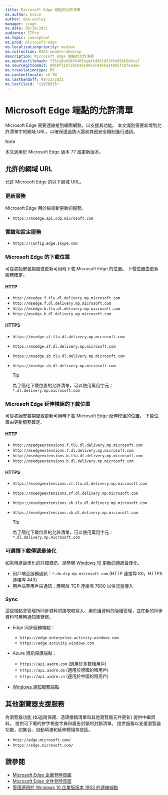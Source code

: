 ```yaml
---
title: Microsoft Edge 端點的允許清單
ms.author: kvice
author: dan-wesley
manager: srugh
ms.date: 06/29/2021
audience: ITPro
ms.topic: conceptual
ms.prod: microsoft-edge
ms.localizationpriority: medium
ms.collection: M365-modern-desktop
description: Microsoft Edge 端點的允許清單
ms.openlocfilehash: 735e18e63095405dad4fdd51d51654956b564ca7
ms.sourcegitcommit: 8968f3107291935ed9adc84bba348d5f187eadae
ms.translationtype: MT
ms.contentlocale: zh-TW
ms.lasthandoff: 09/12/2021
ms.locfileid: "11979525"
---
```

# <a name="allow-list-for-microsoft-edge-endpoints"></a>Microsoft Edge 端點的允許清單

Microsoft Edge 需要連線接到網際網路，以支援其功能。 本文識別需要新增到允許清單中的網域 URL，以確保透過防火牆和其他安全機制進行通訊。

> [!NOTE]
> 本文適用於 Microsoft Edge 版本 77 或更新版本。

## <a name="domain-urls-to-allow"></a>允許的網域 URL

允許 Microsoft Edge 的以下網域 URL。

### <a name="update-service"></a>更新服務

Microsoft Edge 用於檢查新更新的服務。

- `https://msedge.api.cdp.microsoft.com`

### <a name="experimentation-and-configuration-service"></a>實驗和設定服務

- `https://config.edge.skype.com`

### <a name="download-locations-for-microsoft-edge"></a>Microsoft Edge 的下載位置

可從初始安裝期間或更新可用時下載 Microsoft Edge 的位置。 下載位置由更新服務確定。

#### <a name="http"></a>HTTP

- `http://msedge.f.tlu.dl.delivery.mp.microsoft.com`
- `http://msedge.f.dl.delivery.mp.microsoft.com`
- `http://msedge.b.tlu.dl.delivery.mp.microsoft.com`
- `http://msedge.b.dl.delivery.mp.microsoft.com`

#### <a name="https"></a>HTTPS

- `https://msedge.sf.tlu.dl.delivery.mp.microsoft.com`
- `https://msedge.sf.dl.delivery.mp.microsoft.com`
- `https://msedge.sb.tlu.dl.delivery.mp.microsoft.com`
- `https://msedge.sb.dl.delivery.mp.microsoft.com`

  > [!TIP]
  > 為了簡化下載位置的允許清單，可以使用萬用字元： `*.dl.delivery.mp.microsoft.com`

### <a name="download-locations-for-microsoft-edge-extensions"></a>Microsoft Edge 延伸模組的下載位置

可從初始安裝期間或更新可用時下載 Microsoft Edge 延伸模組的位置。 下載位置由更新服務確定。

#### <a name="http"></a>HTTP

- `http://msedgeextensions.f.tlu.dl.delivery.mp.microsoft.com`
- `http://msedgeextensions.f.dl.delivery.mp.microsoft.com`
- `http://msedgeextensions.b.tlu.dl.delivery.mp.microsoft.com`
- `http://msedgeextensions.b.dl.delivery.mp.microsoft.com`

#### <a name="https"></a>HTTPS

- `https://msedgeextensions.sf.tlu.dl.delivery.mp.microsoft.com`
- `https://msedgeextensions.sf.dl.delivery.mp.microsoft.com`
- `https://msedgeextensions.sb.tlu.dl.delivery.mp.microsoft.com`
- `https://msedgeextensions.sb.dl.delivery.mp.microsoft.com`

  > [!TIP]
  > 為了簡化下載位置的允許清單，可以使用萬用字元： `*.dl.delivery.mp.microsoft.com`

### <a name="optionally-for-download-delivery-optimization"></a>可選擇下載傳遞最佳化

如需傳遞最佳化的詳細資訊，請參閱 [Windows 10 更新的傳遞最佳化](/windows/deployment/update/waas-delivery-optimization)。

- 用戶端至服務通訊：`*.do.dsp.mp.microsoft.com` (HTTP 連接埠 80，HTTPS 連接埠 443)
- 用戶端至用戶端通訊：應開啟 TCP 連接埠 7680 以供流量傳入

### <a name="sync"></a>Sync

這些端點會管理所同步資料的讀取和寫入、用於護資料的版權管理，並在新的同步資料可用時通知瀏覽器。

- Edge 同步服務端點：

  - `https://edge-enterprise.activity.windows.com`
  - `https://edge.activity.windows.com`

- Azure 資訊保護端點：

  - `https://api.aadrm.com` (適用於多數租用戶)
  - `https://api.aadrm.de` (適用於德國的租用戶)
  - `https://api.aadrm.cn` (適用於中國的租用戶)

- [Windows 通知服務端點](/windows/uwp/design/shell/tiles-and-notifications/firewall-allowlist-config)

## <a name="other-browser-support-services"></a>其他瀏覽器支援服務

為瀏覽器功能 (如追蹤保護、憑證撤銷清單和其他瀏覽器元件更新) 提供中繼資料。 提供可下載的拼字檢查字典和廣告封鎖的封鎖清單。 提供服務以支援瀏覽器功能，如集合、自動填滿和延伸模組存放區。

- `http://edge.microsoft.com/`
- `https://edge.microsoft.com/`

## <a name="see-also"></a>請參閱

- [Microsoft Edge 企業登陸頁面](https://aka.ms/EdgeEnterprise)
- [Microsoft Edge 文件登陸頁面](./index.yml)
- [管理適用於 Windows 10 企業版版本 1903 的連線端點](/windows/privacy/manage-windows-1903-endpoints)